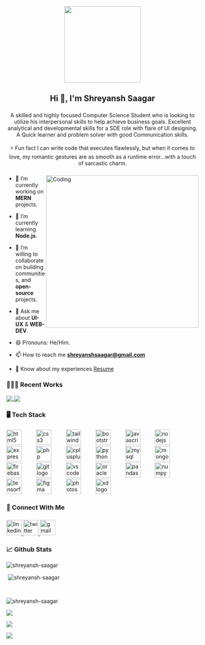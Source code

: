 <div align="center">
  <img height="200" src="https://media.licdn.com/dms/image/D4D16AQFTzCq6hZXOYw/profile-displaybackgroundimage-shrink_350_1400/0/1666853752228?e=1715212800&v=beta&t=T3vcR6T8r3M5eRk_7hs_oUH3HJCrGLyQ5Ma8blJPzpM"  />
</div>

###

<h2 align="center">Hi 👋, I'm Shreyansh Saagar</h2>

###

<p align="center">A skilled and highly focused Computer Science Student who is looking to utilize his interpersonal skills to help achieve business goals. Excellent analytical and developmental skills for a SDE role with flare of UI designing. A Quick learner and problem solver with good Communication skills.<br><br>⚡ Fun fact I can write code that executes flawlessly, but when it comes to love, my romantic gestures are as smooth as a runtime error...with a touch of sarcastic charm.</p>

###
<img align="right" alt="Coding" width="400" src="https://media.tenor.com/2uyENRmiUt0AAAAC/coding.gif">


- 🔭 I’m currently working on **MERN** projects.

- 🌱 I’m currently learning **Node.js**.

- 👯 I’m willing to collaborate on building communities, and **open-source** projects.

- 💬 Ask me about **UI-UX** & **WEB-DEV**.

- 😄 Pronouns: He/Him.

- 📫 How to reach me **shreyanshsaagar@gmail.com**

- 📄 Know about my experiences [Resume](https://drive.google.com/file/d/190p9oHfT-0_LcVKju3HnEJlttjsiMw1j/view?usp=drive_link)

<h3 align="left">👨🏽‍💻 Recent Works</h3>
<a href="[https://github.com/](https://github.com/Shreyansh-saagar/Shrey-Cars-Cruise-Your-Dream)">
  <img align="center" src="https://github-readme-stats.vercel.app/api/pin/?username=Shreyansh-saagar&repo=Shrey-Cars-Cruise-Your-Dream&theme=buefy" />
</a>
<a href="https://github.com/Shreyansh-saagar/E-Commerce-API">
  <img align="center" src="https://github-readme-stats.vercel.app/api/pin/?username=Shreyansh-saagar&repo=E-Commerce-API&theme=buefy" />
</a>

###

<h3 align="left">🖥️ Tech Stack</h3>

###

<div align="left">
  <img src="https://cdn.jsdelivr.net/gh/devicons/devicon/icons/html5/html5-original.svg" height="40" alt="html5 logo"  />
  <img width="30" />
  <img src="https://cdn.jsdelivr.net/gh/devicons/devicon/icons/css3/css3-original.svg" height="40" alt="css3 logo"  />
  <img width="30" />
  <img src="https://cdn.jsdelivr.net/gh/devicons/devicon/icons/tailwindcss/tailwindcss-original-wordmark.svg" height="40" alt="tailwindcss logo"  />
  <img width="30" />
  <img src="https://cdn.jsdelivr.net/gh/devicons/devicon/icons/bootstrap/bootstrap-original.svg" height="40" alt="bootstrap logo"  />
  <img width="30" />
  <img src="https://cdn.jsdelivr.net/gh/devicons/devicon/icons/javascript/javascript-original.svg" height="40" alt="javascript logo"  />
  <img width="30" />
  <img src="https://cdn.jsdelivr.net/gh/devicons/devicon/icons/nodejs/nodejs-original.svg" height="40" alt="nodejs logo"  />
  <img width="30" />
  <img src="https://cdn.jsdelivr.net/gh/devicons/devicon/icons/express/express-original.svg" height="40" alt="express logo"  />
  <img width="30" />
  <img src="https://cdn.jsdelivr.net/gh/devicons/devicon/icons/php/php-original.svg" height="40" alt="php logo"  />
  <img width="30" />
  <img src="https://cdn.jsdelivr.net/gh/devicons/devicon/icons/cplusplus/cplusplus-original.svg" height="40" alt="cplusplus logo"  />
  <img width="30" />
  <img src="https://cdn.jsdelivr.net/gh/devicons/devicon/icons/python/python-original.svg" height="40" alt="python logo"  />
  <img width="30" />
  <img src="https://cdn.jsdelivr.net/gh/devicons/devicon/icons/mysql/mysql-original.svg" height="40" alt="mysql logo"  />
  <img width="30" />
  <img src="https://cdn.jsdelivr.net/gh/devicons/devicon/icons/mongodb/mongodb-original.svg" height="40" alt="mongodb logo"  />
  <img width="30" />
  <img src="https://cdn.jsdelivr.net/gh/devicons/devicon/icons/firebase/firebase-plain.svg" height="40" alt="firebase logo"  />
  <img width="30" />
  <img src="https://cdn.jsdelivr.net/gh/devicons/devicon/icons/git/git-original.svg" height="40" alt="git logo"  />
  <img width="30" />
  <img src="https://cdn.jsdelivr.net/gh/devicons/devicon/icons/vscode/vscode-original.svg" height="40" alt="vscode logo"  />
  <img width="30" />
  <img src="https://cdn.jsdelivr.net/gh/devicons/devicon/icons/oracle/oracle-original.svg" height="40" alt="oracle logo"  />
  <img width="30" />
  <img src="https://cdn.jsdelivr.net/gh/devicons/devicon/icons/pandas/pandas-original.svg" height="40" alt="pandas logo"  />
  <img width="30" />
  <img src="https://cdn.jsdelivr.net/gh/devicons/devicon/icons/numpy/numpy-original.svg" height="40" alt="numpy logo"  />
  <img width="30" />
  <img src="https://cdn.jsdelivr.net/gh/devicons/devicon/icons/tensorflow/tensorflow-original.svg" height="40" alt="tensorflow logo"  />
  <img width="30" />
  <img src="https://cdn.jsdelivr.net/gh/devicons/devicon/icons/figma/figma-original.svg" height="40" alt="figma logo"  />
  <img width="30" />
  <img src="https://cdn.jsdelivr.net/gh/devicons/devicon/icons/photoshop/photoshop-plain.svg" height="40" alt="photoshop logo"  />
  <img width="30" />
  <img src="https://cdn.jsdelivr.net/gh/devicons/devicon/icons/xd/xd-plain.svg" height="40" alt="xd logo"  />
</div>

###

<h3 align="left">📱 Connect With Me</h3>

###

<div align="left">
  <a href="https://www.linkedin.com/in/shreyansh-saagar/" target="_blank">
    <img src="https://img.shields.io/static/v1?message=LinkedIn&logo=linkedin&label=&color=0077B5&logoColor=white&labelColor=&style=for-the-badge" height="40" alt="linkedin logo"  />
  </a>
  <a href="https://x.com/iamshreyansh77_" target="_blank">
    <img src="https://img.shields.io/static/v1?message=Twitter&logo=twitter&label=&color=1DA1F2&logoColor=white&labelColor=&style=for-the-badge" height="40" alt="twitter logo"  />
  </a>
  <a href="mailto:shreyanshsaagar@gmail.com" target="_blank">
    <img src="https://img.shields.io/static/v1?message=Gmail&logo=gmail&label=&color=D14836&logoColor=white&labelColor=&style=for-the-badge" height="40" alt="gmail logo"  />
  </a>
</div>

###

<h3 align="left">📈 Github Stats</h3>



<p><img align="left" src="https://github-readme-stats.vercel.app/api/top-langs?username=shreyansh-saagar&show_icons=true&locale=en&layout=compact&theme=buefy" alt="shreyansh-saagar" /></p> <br>

<p>&nbsp;<img align="center" src="https://github-readme-stats.vercel.app/api?username=shreyansh-saagar&show_icons=true&locale=en&theme=buefy" alt="shreyansh-saagar" /></p> <br>

<p><img align="center" src="https://github-readme-streak-stats.herokuapp.com/?user=shreyansh-saagar&" alt="shreyansh-saagar" /></p>

![](https://github-profile-summary-cards.vercel.app/api/cards/profile-details?username=theabbie&theme=buefy)

![](https://github-profile-summary-cards.vercel.app/api/cards/productive-time?username=theabbie&theme=buefy)

![](https://cr-skills-chart-widget.azurewebsites.net/api/api?username=theabbie)
